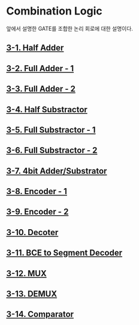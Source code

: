 
# Combination Logic 

앞에서 설명한 GATE를 조합한 논리 회로에 대한 설명이다. 


## [3-1. Half Adder](https://github.com/hanback-lab/SACT/blob/main/03_Combination_Logic/3-01.HA.md)

## [3-2. Full Adder - 1](https://github.com/hanback-lab/SACT/blob/main/03_Combination_Logic/3-02.FA.md)

## [3-3. Full Adder - 2](https://github.com/hanback-lab/SACT/blob/main/03_Combination_Logic/3-03.HAFA.md)

## [3-4. Half Substractor ](https://github.com/hanback-lab/SACT/blob/main/03_Combination_Logic/3-04.HS.md)

## [3-5. Full Substractor - 1](https://github.com/hanback-lab/SACT/blob/main/03_Combination_Logic/3-05.FS.md)

## [3-6. Full Substractor - 2](https://github.com/hanback-lab/SACT/blob/main/03_Combination_Logic/3-06.HSFS.md)

## [3-7. 4bit Adder/Substrator](https://github.com/hanback-lab/SACT/blob/main/03_Combination_Logic/3-07.4bit_Adder_Sub.md)

## [3-8. Encoder - 1](https://github.com/hanback-lab/SACT/blob/main/03_Combination_Logic/3-08.ENCODER.md)

## [3-9. Encoder - 2](https://github.com/hanback-lab/SACT/blob/main/03_Combination_Logic/3-09.ENCODER2.md)

## [3-10. Decoter](https://github.com/hanback-lab/SACT/blob/main/03_Combination_Logic/3-10.DECODER.md)

## [3-11. BCE to Segment Decoder](https://github.com/hanback-lab/SACT/blob/main/03_Combination_Logic/3-11.BCD2SEG.md)

## [3-12. MUX](https://github.com/hanback-lab/SACT/blob/main/03_Combination_Logic/3-12.MUX.md)

## [3-13. DEMUX](https://github.com/hanback-lab/SACT/blob/main/03_Combination_Logic/3-13.DEMUX.md)

## [3-14. Comparator](https://github.com/hanback-lab/SACT/blob/main/03_Combination_Logic/3-14.Comparator.md)


